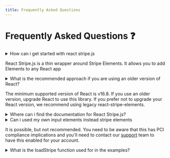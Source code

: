 ```yaml
---
title: Frequently Asked Questions
---
```


# Frequently Asked Questions :question:

<details>
<summary>
How can i get started with react stripe.js

React Stripe.js is a thin wrapper around Stripe Elements. It allows you to add Elements to any React app

</summary>
</details>

<details>
<summary>
What is the recommended approach if you are using an older version of React?

The minimum supported version of React is v16.8. If you use an older version, upgrade React to use this library. If you prefer not to upgrade your React version, we recommend using legacy react-stripe-elements.

</summary>
</details>


<details>
<summary>Where can i find the documentation for React Stripe.js?</summary>
  
You can find it [here](https://docs.stripe.com/stripe-js/react) to learn more about our features
</details>


<details>
<summary>
  Can i used my own input elements instead stripe elements

  It is possible, but not recommended. You need to be aware that this has PCI compliance implications and you'll need to contact our [support](https://support.stripe.com) team to have this enabled for your account.
</summary>
</details>


<details>
<summary>What is the loadStripe function used for in the examples?</summary>
  
The loadStripe function asynchronously loads the Stripe.js script and initializes a Stripe object
</details>
